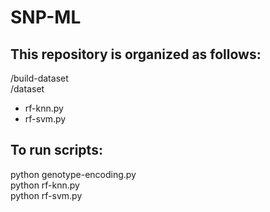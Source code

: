 # SNP-ML

## This repository is organized as follows:
  /build-dataset <br />
  /dataset
  * rf-knn.py
  * rf-svm.py

## To run scripts:
  python genotype-encoding.py <br />
  python rf-knn.py <br />
  python rf-svm.py <br />
